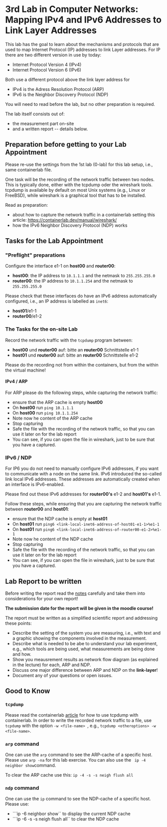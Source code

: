 # 3rd Lab in Computer Networks: Mapping IPv4 and IPv6 Addresses to Link Layer Addresses

This lab has the goal to learn about the mechanisms and protocols that are used to map Internet Protocol (IP) addresses to link Layer addresses. For IP there are two different version in use by today:
- Internet Protocol Version 4 (IPv4)
- Internet Protocol Version 6 (IPv6)

Both use a different protocol above the link layer address for
- IPv4 is the Adress Resolution Protocol (ARP)
- IPv6 is the Neighbor Discovery Protocol (NDP)

You will need to read before the lab, but no other preparation is required. 

The lab itself consists out of:
- the measurement part on-site
- and a written report -- details below.

## Preparation before getting to your Lab Appointment

Please re-use the settings from the 1st lab (0-lab) for this lab setup, i.e., same containerlab file. 

One task will be the recording of the network traffic between two nodes. This is typically done, either with the tcpdump oder the wireshark tools. tcpdump is available by default on most Unix systems (e.g., Linux or FreeBSD), while wireshark is a graphical tool that has to be installed. 

Read as preparation:
- about how to capture the network traffic in a containerlab setting this article: https://containerlab.dev/manual/wireshark/
- how the IPv6 Neighbor Discovery Protocol (NDP) works  

## Tasks for the Lab Appointment

### "Preflight" preparations 
Configure the interface e1-1 on **host00** and **router00**:
- **host00**: the IP address to ```10.1.1.1``` and the netmask to ```255.255.255.0```
- **router00**: the IP address to ```10.1.1.254``` and the netmask to ```255.255.255.0```

Please check that these interfaces do have an IPv6 address automatically configured, i.e., an IP address is labelled as ```inet6```:
- **host01**/e1-1
- **router00**/e1-2


### The Tasks for the on-site Lab

Record the network traffic with the ```tcpdump``` program between:
- **host00** und **router00** auf: bitte an **router00** Schnittstelle e1-1 
- **host01** und **router00** auf: bitte an **router00** Schnittstelle e1-2

Please do the recording not from within the containers, but from the within the virtual machine!

#### IPv4 / ARP

For ARP please do the following steps, while capturing the network traffic:
- ensure that the ARP cache is empty **host00**
- On **host00** run ```ping 10.1.1.1```
- On **host00** run ```ping 10.1.1.254```
- Note now he content of the ARP cache
- Stop capturing
- Safe the file with the recording of the network traffic, so that you can use it later on for the lab report
- You can see, if you can open the file in wireshark, just to be sure that you have a captured.

### IPv6 / NDP

For IP6 you do not need to manually configure IPv6 addresses, if you want to communicate with a node on the same link. IPv6 introduced the so-called link local IPv6 addresses. These addresses are automatically created when an interface is IPv6-enabled. 

Please find out these IPv6 addresses for **router00's** e1-2 and **host01's** e1-1. 

Follow these steps, while ensuring that you are capturing the network traffic between **router00** and **host01**:
- ensure that the NDP cache is empty at **host01**
- On **host01** run ```ping6 <link-local-inet6-address-of-host01-e1-1>%e1-1```
- On **host01** run ```ping6 <link-local-inet6-address-of-router00-e1-2>%e1-1```
- Note now he content of the NDP cache
- Stop capturing
- Safe the file with the recording of the network traffic, so that you can use it later on for the lab report
- You can see, if you can open the file in wireshark, just to be sure that you have a captured.

## Lab Report to be written

Before writing the report read the [notes](NotesLabReport.md) carefully and take them into considerations for your own report!

**The submission date for the report will be given in the moodle course!**

The report must be written as a simplified scientific report and addressing these points:
- Describe the setting of the system you are measuring, i.e., with text and a graphic showing the components involved in the measurement.
- Describe what is needed to be abe to understand your lab experiment, e.g., which tools are being used, what measurements are being done and how.
- Show you meausrement results as network flow diagram (as explained in the lecture) for each, ARP and NDP.
- Discuss one major difference between ARP and NDP on the **link-layer**!
- Document any of your questions or open issues.


## Good to Know

### ```tcpdump```

Please read the containerlab [article](https://containerlab.dev/manual/wireshark/) for how to use tcpdump with containerlab.
In order to write the recorded network traffic to a file, use ```tcpdump``` with the option ```-w <file-name> ```, e.g., ```tcpdump <otheroptions> -w <file-name>```. 

### ```arp``` command

One can use the ```arp``` command to see the ARP-cache of a specific host. Please use ```arp -na``` for this lab exercise. You can also use the ``` ip -4 neighbor show```command.

To clear the ARP cache use this: ```ip -4 -s -s neigh flush all```

### ```ndp``` command

One can use the ```ip``` command to see the NDP-cache of a specific host. 
Please use:
- ```ip -6 neighbor show`` to display the current NDP cache
- ```ip -6 -s -s neigh flush all`` to clear the NDP cache
